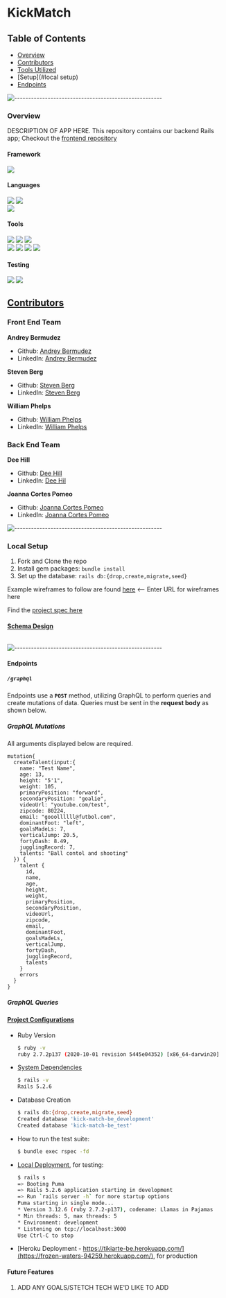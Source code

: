 # KickMatch
## Table of Contents

- [Overview](#overview)
- [Contributors](#contributors)
- [Tools Utilized](#framework)
- [Setup](#local setup)
- [Endpoints](#endpoints)

![-----------------------------------------------------](https://raw.githubusercontent.com/andreasbm/readme/master/assets/lines/rainbow.png)

### Overview

DESCRIPTION OF APP HERE.
This repository contains our backend Rails app; Checkout the [frontend repository](https://github.com/kick-match/kick-match-fe)


#### Framework
<p>
  <img src="https://img.shields.io/badge/Ruby%20On%20Rails-b81818.svg?&style=flat&logo=rubyonrails&logoColor=white" />
</p>

#### Languages
<p>
  <img src="https://img.shields.io/badge/Ruby-CC0000.svg?&style=flaste&logo=ruby&logoColor=white" />
  <img src="https://img.shields.io/badge/ActiveRecord-CC0000.svg?&style=flaste&logo=rubyonrails&logoColor=white" /><br />
  <img src="https://img.shields.io/badge/-GraphQL-E10098?style=flaste&logo=graphql&logoColor=white" />
</p>

#### Tools
<p>
  <img src="https://img.shields.io/badge/Git-F05032.svg?&style=flaste&logo=git&logoColor=white" />
  <img src="https://img.shields.io/badge/GitHub-181717.svg?&style=flaste&logo=github&logoColor=white" />
  <img src="https://img.shields.io/badge/Postman-FF6E4F.svg?&style=flat&logo=postman&logoColor=white" />
  </br>
  <img src="https://img.shields.io/badge/Heroku-430098.svg?&style=flaste&logo=heroku&logoColor=white" />
  <img src="https://img.shields.io/badge/PostgreSQL-4169E1.svg?&style=flaste&logo=postgresql&logoColor=white" />
  <img src="https://img.shields.io/badge/CircleCI-FFBC4F.svg?&style=flat&logo=travis&logoColor=white" />
  <img src="https://img.shields.io/badge/travisci-%232B2F33.svg?style=flaste&logo=travis&logoColor=white" />
</p>

#### Testing
<p>
<img src="https://img.shields.io/badge/-cypress-%23E5E5E5?style=flaste&logo=cypress&logoColor=058a5e" />
  <img src="https://img.shields.io/badge/rspec-b81818.svg?&style=flaste&logo=rubygems&logoColor=white" />
</p>


## <ins>Contributors</ins>
### Front End Team
**Andrey Bermudez**
- Github: [Andrey Bermudez]()
- LinkedIn: [Andrey Bermudez]()

**Steven Berg**
- Github: [Steven Berg]()
- LinkedIn: [Steven Berg]()

**William Phelps**
- Github: [William Phelps](https://github.com/leehopper)
- LinkedIn: [William Phelps](https://www.linkedin.com/in/lee-hopper/)

### Back End Team
**Dee Hill**
- Github: [Dee Hill]()
- LinkedIn: [Dee Hil]()

**Joanna Cortes Pomeo**
- Github: [Joanna Cortes Pomeo](https://github.com/JoannaCoPo)
- LinkedIn: [Joanna Cortes Pomeo](https://www.linkedin.com/in/joanna-cortes-pomeo-6b1a3aba/)

![-----------------------------------------------------](https://raw.githubusercontent.com/andreasbm/readme/master/assets/lines/rainbow.png)

### Local Setup

1. Fork and Clone the repo
2. Install gem packages: `bundle install`
3. Set up the database: `rails db:{drop,create,migrate,seed}`

Example wireframes to follow are found [here](www.time.gov) <-- Enter URL for wireframes here

Find the [project spec here](https://mod4.turing.edu/projects/capstone/)

#### [Schema Design](https://dbdiagram.io)

<p align="center">
  <img src=""/>
</p>

![-----------------------------------------------------](https://raw.githubusercontent.com/andreasbm/readme/master/assets/lines/rainbow.png)

#### Endpoints

##### ```/graphql```
Endpoints use a __`POST`__ method, utilizing GraphQL to perform queries and create mutations of data. Queries must be sent in the __request body__ as shown below.

##### GraphQL Mutations
All arguments displayed below are required.
```
mutation{
  createTalent(input:{
    name: "Test Name",
    age: 13,
    height: "5'1",
    weight: 105,
    primaryPosition: "forward",
    secondaryPosition: "goalie",
    videoUrl: "youtube.com/test",
    zipcode: 80224,
    email: "gooollllll@futbol.com",
    dominantFoot: "left",
    goalsMadeLs: 7,
    verticalJump: 20.5,
    fortyDash: 8.49,
    jugglingRecord: 7,
    talents: "Ball contol and shooting"
  }) {
    talent {
      id,
      name,
      age,
      height,
      weight,
      primaryPosition,
      secondaryPosition,
      videoUrl,
      zipcode,
      email,
      dominantFoot,
      goalsMadeLs,
      verticalJump,
      fortyDash,
      jugglingRecord,
      talents
    }
    errors
  }
}
```

##### GraphQL Queries

#### <ins>Project Configurations</ins>

* Ruby Version
    ```bash
    $ ruby -v
    ruby 2.7.2p137 (2020-10-01 revision 5445e04352) [x86_64-darwin20]
    ```

* [System Dependencies](https://github.com/Bhjones45/kick-match-be/blob/main/Gemfile)
    ```bash
    $ rails -v
    Rails 5.2.6
    ```

* Database Creation
    ```bash
    $ rails db:{drop,create,migrate,seed}
    Created database 'kick-match-be_development'
    Created database 'kick-match-be_test'
    ```

* How to run the test suite:
    ```bash
    $ bundle exec rspec -fd
    ```

* [Local Deployment](http://localhost:3000), for testing:
    ```bash
    $ rails s
  => Booting Puma
  => Rails 5.2.6 application starting in development
  => Run `rails server -h` for more startup options
  Puma starting in single mode...
  * Version 3.12.6 (ruby 2.7.2-p137), codename: Llamas in Pajamas
  * Min threads: 5, max threads: 5
  * Environment: development
  * Listening on tcp://localhost:3000
  Use Ctrl-C to stop
    ```

* [Heroku Deployment - https://tikiarte-be.herokuapp.com/](https://frozen-waters-94259.herokuapp.com/), for production

#### Future Features
1. ADD ANY GOALS/STETCH TECH WE'D LIKE TO ADD
